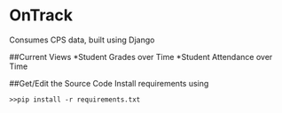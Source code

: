 # OnTrack
Consumes CPS data, built using Django

##Current Views
*Student Grades over Time
*Student Attendance over Time


##Get/Edit the Source Code
Install requirements using

    >>pip install -r requirements.txt
